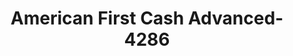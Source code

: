 ---
f_zip-code: 37331
f_state-code: TN
title: American First Cash Advanced-4286
f_phone: 423-263-4242
f_city-only: Etowah
f_address: 864 Highway 411 N Etowah
f_location-unique-id: '4286'
slug: american-first-cash-advanced-4286
updated-on: '2024-05-30T13:46:58.046Z'
created-on: '2024-05-30T13:36:59.803Z'
published-on: '2024-05-30T13:54:32.469Z'
f_city-state: cms/city/etowah-tn.md
f_company: cms/company/american-first-cash-advanced.md
f_state: cms/state/tennessee.md
layout: '[payday-loan].html'
tags: payday-loan
---